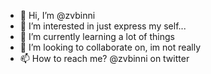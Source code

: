 - 👋 Hi, I’m @zvbinni
- 👀 I’m interested in just express my self...
- 🌱 I’m currently learning a lot of things
- 💞️ I’m looking to collaborate on, im not really
- 📫 How to reach me? @zvbinni on twitter

<!---
zvbinni/zvbinni is a ✨ special ✨ repository because its `README.md` (this file) appears on your GitHub profile.
You can click the Preview link to take a look at your changes.
--->
